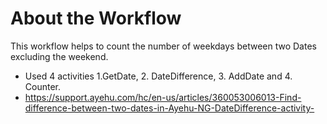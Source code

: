 # About the Workflow


This workflow helps to count the number of weekdays between two Dates excluding the weekend.
- Used 4 activities 1.GetDate, 2. DateDifference, 3. AddDate and 4. Counter.
- https://support.ayehu.com/hc/en-us/articles/360053006013-Find-difference-between-two-dates-in-Ayehu-NG-DateDifference-activity-
